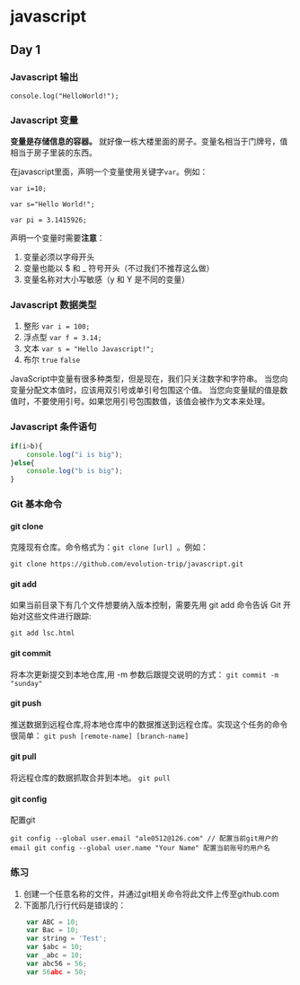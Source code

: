 # javascript

## Day 1
### Javascript 输出

`console.log("HelloWorld!");`

### Javascript 变量
**变量是存储信息的容器。**
就好像一栋大楼里面的房子。变量名相当于门牌号，值相当于房子里装的东西。

在javascript里面，声明一个变量使用关键字`var`。例如：

`var i=10;`

`var s="Hello World!";`

`var pi = 3.1415926;`

声明一个变量时需要**注意**：

1. 变量必须以字母开头
2. 变量也能以 $ 和 _ 符号开头（不过我们不推荐这么做）
3. 变量名称对大小写敏感（y 和 Y 是不同的变量）


### Javascript 数据类型

1. 整形 `var i = 100;`
2. 浮点型 `var f = 3.14;`
3. 文本 `var s = "Hello Javascript!";`
4. 布尔 `true` `false`

JavaScript中变量有很多种类型，但是现在，我们只关注数字和字符串。
当您向变量分配文本值时，应该用双引号或单引号包围这个值。
当您向变量赋的值是数值时，不要使用引号。如果您用引号包围数值，该值会被作为文本来处理。

### Javascript 条件语句

```javascript
if(i>b){
    console.log("i is big");
}else{
    console.log("b is big");
}
```

### Git 基本命令

#### git clone
克隆现有仓库。命令格式为：`git clone [url] `。例如：

`git clone https://github.com/evolution-trip/javascript.git`

#### git add
如果当前目录下有几个文件想要纳入版本控制，需要先用 git add 命令告诉 Git 开始对这些文件进行跟踪:

`git add lsc.html`

#### git commit
将本次更新提交到本地仓库,用 -m 参数后跟提交说明的方式：
`git commit -m "sunday"`



#### git push
推送数据到远程仓库,将本地仓库中的数据推送到远程仓库。实现这个任务的命令很简单：
 `git push [remote-name] [branch-name]`
#### git pull
将远程仓库的数据抓取合并到本地。
`git pull`

#### git config
配置git

`git config --global user.email "ale0512@126.com" // 配置当前git用户的email
git config --global user.name "Your Name"
配置当前账号的用户名`

### 练习
1. 创建一个任意名称的文件，并通过git相关命令将此文件上传至github.com
2. 下面那几行行代码是错误的：
```javascript
	var ABC = 10;
	var Bac = 10;
	var string = 'Test';
	var $abc = 10;
	var _abc = 10;
	var abc56 = 56;
	var 56abc = 50;
```
